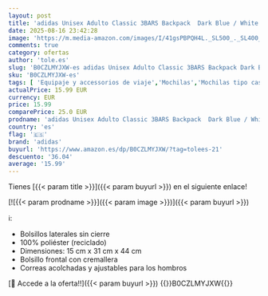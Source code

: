 ```yaml
---
layout: post
title: 'adidas Unisex Adulto Classic 3BARS Backpack  Dark Blue / White  One Size'
date: 2025-08-16 23:42:28
image: 'https://m.media-amazon.com/images/I/41gsPBPQH4L._SL500_._SL400_.jpg'
comments: true
category: ofertas
author: 'tole.es'
slug: 'B0CZLMYJXW-es adidas Unisex Adulto Classic 3BARS Backpack Dark Blue /...'
sku: 'B0CZLMYJXW-es'
tags: [ 'Equipaje y accessorios de viaje','Mochilas','Mochilas tipo casual','Moda','adidas','backpack','🇪🇸', ]
actualPrice: 15.99 EUR
currency: EUR
price: 15.99
comparePrice: 25.0 EUR
prodname: 'adidas Unisex Adulto Classic 3BARS Backpack  Dark Blue / White  One Size'
country: 'es'
flag: '🇪🇸'
brand: 'adidas'
buyurl: 'https://www.amazon.es/dp/B0CZLMYJXW/?tag=tolees-21'
descuento: '36.04'
average: '15.99'
---
```


Tienes [{{< param title >}}]({{< param buyurl >}}) en el siguiente enlace!

[![{{< param prodname >}}]({{< param image >}})]({{< param buyurl >}})

ℹ️:

- Bolsillos laterales sin cierre
- 100% poliéster (reciclado)
- Dimensiones: 15 cm x 31 cm x 44 cm
- Bolsillo frontal con cremallera
- Correas acolchadas y ajustables para los hombros

[🛒 Accede a la oferta!!]({{< param buyurl >}})
{{<world>}}B0CZLMYJXW{{</world>}}
